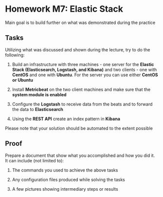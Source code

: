 # Homework M7: Elastic Stack

Main goal is to build further on what was demonstrated during the practice

## Tasks

Utilizing what was discussed and shown during the lecture, try to do the following:

1. Build an infrastructure with three machines - one server for the <strong>Elastic Stack (Elasticsearch, Logstash, and Kibana)</strong> and two clients - one with <strong>CentOS</strong> and one with <strong>Ubuntu</strong>. For the server you can use either <strong>CentOS or Ubuntu</strong>

2. Install <strong>Metricbeat</strong> on the two client machines and make sure that the <strong>system module is enabled</strong>

3. Configure the <strong>Logstash</strong> to receive data from the beats and to forward the data to <strong>Elasticsearch</strong>

4. Using the <strong>REST API</strong> create an index pattern in <strong>Kibana</strong>

Please note that your solution should be automated to the extent possible

## Proof

Prepare a document that show what you accomplished and how you did it. It can include (not limited to):

1. The commands you used to achieve the above tasks

2. Any configuration files produced while solving the tasks

3. A few pictures showing intermediary steps or results